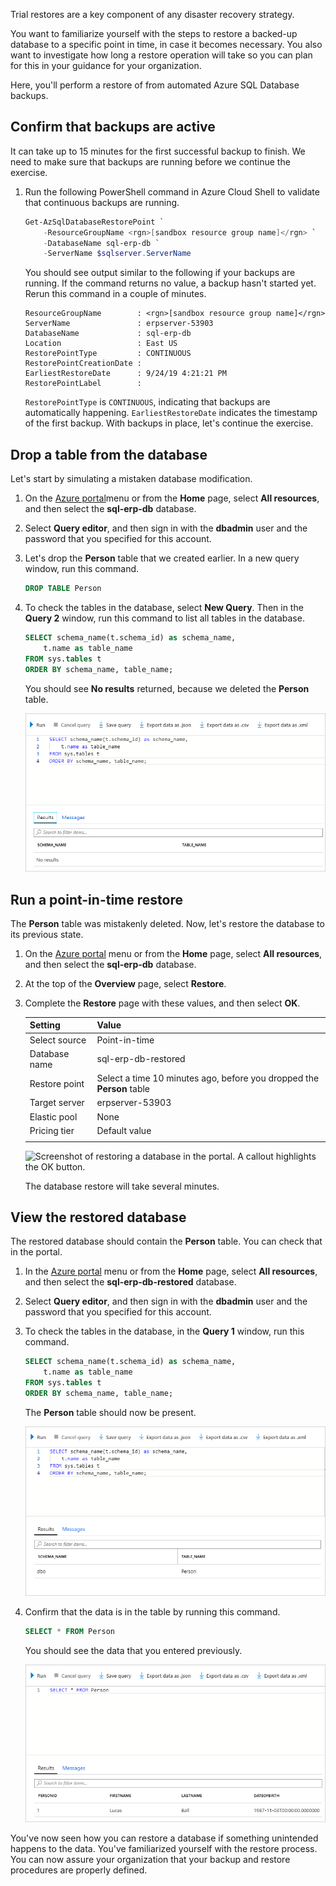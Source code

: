 Trial restores are a key component of any disaster recovery strategy.

You want to familiarize yourself with the steps to restore a backed-up database to a specific point in time, in case it becomes necessary. You also want to investigate how long a restore operation will take so you can plan for this in your guidance for your organization.

Here, you'll perform a restore of from automated Azure SQL Database backups.

## Confirm that backups are active

It can take up to 15 minutes for the first successful backup to finish. We need to make sure that backups are running before we continue the exercise.

1. Run the following PowerShell command in Azure Cloud Shell to validate that continuous backups are running.

    ```powershell
    Get-AzSqlDatabaseRestorePoint `
        -ResourceGroupName <rgn>[sandbox resource group name]</rgn> `
        -DatabaseName sql-erp-db `
        -ServerName $sqlserver.ServerName
    ```

    You should see output similar to the following if your backups are running. If the command returns no value, a backup hasn't started yet. Rerun this command in a couple of minutes.

    ```output
    ResourceGroupName        : <rgn>[sandbox resource group name]</rgn>
    ServerName               : erpserver-53903
    DatabaseName             : sql-erp-db
    Location                 : East US
    RestorePointType         : CONTINUOUS
    RestorePointCreationDate :
    EarliestRestoreDate      : 9/24/19 4:21:21 PM
    RestorePointLabel        :
    ```

    `RestorePointType` is `CONTINUOUS`, indicating that backups are automatically happening. `EarliestRestoreDate` indicates the timestamp of the first backup. With backups in place, let's continue the exercise.

## Drop a table from the database

Let's start by simulating a mistaken database modification.

1. On the [Azure portal](https://portal.azure.com/learn.docs.microsoft.com?azure-portal=true)menu or from the **Home** page, select **All resources**, and then select the **sql-erp-db** database.

1. Select **Query editor**, and then sign in with the **dbadmin** user and the password that you specified for this account.

1. Let's drop the **Person** table that we created earlier. In a new query window, run this command.

    ```sql
    DROP TABLE Person
    ```

1. To check the tables in the database, select **New Query**. Then in the **Query 2** window, run this command to list all tables in the database.

    ```sql
    SELECT schema_name(t.schema_id) as schema_name,
        t.name as table_name
    FROM sys.tables t
    ORDER BY schema_name, table_name;
    ```

    You should see **No results** returned, because we deleted the **Person** table.

    ![Screenshot with no results after querying for the tables in the database.](../media/7-no-results.png)

## Run a point-in-time restore

The **Person** table was mistakenly deleted. Now, let's restore the database to its previous state.

1. On the [Azure portal](https://portal.azure.com/learn.docs.microsoft.com?azure-portal=true) menu or from the **Home** page, select **All resources**, and then select the **sql-erp-db** database.

1. At the top of the **Overview** page, select **Restore**.

1. Complete the **Restore** page with these values, and then select **OK**.

    | Setting | Value |
    | --- | --- |
    | Select source | Point-in-time |
    | Database name | sql-erp-db-restored |
    | Restore point | Select a time 10 minutes ago, before you dropped the **Person** table |
    | Target server | erpserver-53903 |
    | Elastic pool | None |
    | Pricing tier | Default value |
    | | |

    ![Screenshot of restoring a database in the portal. A callout highlights the OK button.](../media/7-restoring-a-database-pitr.png)

    The database restore will take several minutes.

## View the restored database

The restored database should contain the **Person** table. You can check that in the portal.

1. In the [Azure portal](https://portal.azure.com/learn.docs.microsoft.com?azure-portal=true) menu or from the **Home** page, select **All resources**, and then select the **sql-erp-db-restored** database.

1. Select **Query editor**, and then sign in with the **dbadmin** user and the password that you specified for this account.

1. To check the tables in the database, in the **Query 1** window, run this command.

    ```sql
    SELECT schema_name(t.schema_id) as schema_name,
        t.name as table_name
    FROM sys.tables t
    ORDER BY schema_name, table_name;
    ```

    The **Person** table should now be present.

    ![Screenshot of results after querying for the tables in the database.](../media/7-query-after-restore-1.png)

1. Confirm that the data is in the table by running this command.

    ```sql
    SELECT * FROM Person
    ```

    You should see the data that you entered previously.

    ![Screenshot of results after querying for the tables in the database.](../media/7-query-after-restore-2.png)

You've now seen how you can restore a database if something unintended happens to the data. You've familiarized yourself with the restore process. You can now assure your organization that your backup and restore procedures are properly defined.
